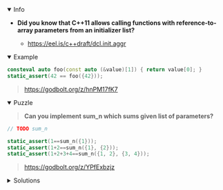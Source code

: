 <details open><summary>Info</summary><p>

* **Did you know that C++11 allows calling functions with reference-to-array parameters from an initializer list?**

  * https://eel.is/c++draft/dcl.init.aggr

</p></details><details open><summary>Example</summary><p>

```cpp
consteval auto foo(const auto (&value)[1]) { return value[0]; }
static_assert(42 == foo({42}));
```

> https://godbolt.org/z/hnPM17fK7

</p></details><details open><summary>Puzzle</summary><p>

> **Can you implement sum_n which sums given list of parameters?**

```cpp
// TODO sum_n

static_assert(1==sum_n({1}));
static_assert(1+2==sum_n({1}, {2}));
static_assert(1+2+3+4==sum_n({1, 2}, {3, 4}));
```

> https://godbolt.org/z/YPfExbzjz

</p></details><details><summary>Solutions</summary><p>

```cpp
consteval auto sum_n(const auto ...x)
{
    return (x + ...);
}

consteval auto sum_n(const auto (&... x)[1])
{
    return sum_n(x[0]...);
}

consteval auto sum_n(const auto (&... x)[2])
{
    return sum_n(x[1]...) + sum_n(x[0]...);
}
```

> https://godbolt.org/z/1fxxz6KEv
